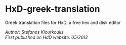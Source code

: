 HxD-greek-translation
=====================

Greek translation files for HxD, a free hex and disk editor

*Author: Stefanos Kiourkoulis*  
*First published on HdD website: 05/2012*
